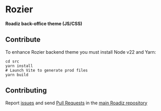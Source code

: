 # Rozier
**Roadiz back-office theme (JS/CSS)**

## Contribute

To enhance Rozier backend theme you must install Node v22 and Yarn:

```shell
cd src
yarn install
# Launch Vite to generate prod files
yarn build
```

## Contributing

Report [issues](https://github.com/roadiz/core-bundle-dev-app/issues) and send [Pull Requests](https://github.com/roadiz/core-bundle-dev-app/pulls) in the [main Roadiz repository](https://github.com/roadiz/core-bundle-dev-app)
